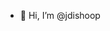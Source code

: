 - 👋 Hi, I’m @jdishoop
<!---
jdishoop/jdishoop is a ✨ special ✨ repository because its `README.md` (this file) appears on your GitHub profile.
You can click the Preview link to take a look at your changes.
--->
